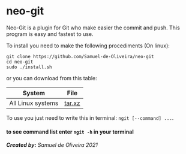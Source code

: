 # neo-git

Neo-Git is a plugin for Git who make easier
the commit and push. This program is easy 
and fastest to use.

To install you need to make the following
procediments (On linux):
	
	git clone https://github.com/Samuel-de-Oliveira/neo-git
	cd neo-git
	sudo ./install.sh

or you can download from this table:

| System | File |
|--------|------|
|All Linux systems|[tar.xz](https://github.com/Samuel-de-Oliveira/neo-git/archive/refs/tags/v1.1.tar.gz)|


To use you just need to write this in terminal: `ngit [--command] ...`.

#### to see command list enter `ngit -h` in your terminal
*<strong>Created by:</strong> Samuel de Oliveira 2021*
